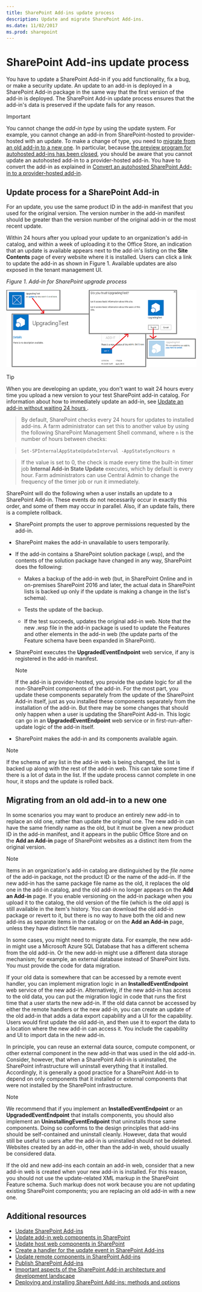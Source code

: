 ```yaml
---
title: SharePoint Add-ins update process
description: Update and migrate SharePoint Add-ins.
ms.date: 11/02/2017
ms.prod: sharepoint
---
```



# SharePoint Add-ins update process

You have to update a SharePoint Add-in if you add functionality, fix a bug, or make a security update. An update to an add-in is deployed in a SharePoint Add-in package in the same way that the first version of the add-in is deployed. The SharePoint Add-in update process ensures that the add-in's data is preserved if the update fails for any reason.
 
> [!IMPORTANT]
> You cannot change the *add-in type* by using the update system. For example, you cannot change an add-in from SharePoint-hosted to provider-hosted with an update. To make a change of type, you need to [migrate from an old add-in to a new one](#Major). In particular, because [the preview program for autohosted add-ins has been closed](http://blogs.office.com/2014/05/16/update-on-autohosted-apps-preview-program/), you should be aware that you cannot update an autohosted add-in to a provider-hosted add-in. You have to convert the add-in as explained in [Convert an autohosted SharePoint Add-in to a provider-hosted add-in](convert-an-autohosted-sharepoint-add-in-to-a-provider-hosted-add-in.md).

<a name="Minor"> </a>
## Update process for a SharePoint Add-in

For an update, you use the same product ID in the add-in manifest that you used for the original version. The version number in the add-in manifest should be greater than the version number of the original add-in or the most recent update.

Within 24 hours after you upload your update to an organization's add-in catalog, and within a week of uploading it to the Office Store, an indication that an update is available appears next to the add-in's listing on the **Site Contents** page of every website where it is installed. Users can click a link to update the add-in as shown in Figure 1. Available updates are also exposed in the tenant management UI.

*Figure 1. Add-in for SharePoint upgrade process*

![The UI steps for updating an app](../images/UpdatingApp_AppTileUpdateNotice.png)

> [!TIP]
> When you are developing an update, you don't want to wait 24 hours every time you upload a new version to your test SharePoint add-in catalog. For information about how to immediately update an add-in, see [Update an add-in without waiting 24 hours ](update-sharepoint-add-ins.md#ImmediateUpdateNotice). 

> By default, SharePoint checks every 24 hours for updates to installed add-ins. A farm administrator can set this to another value by using the following SharePoint Management Shell command, where `n` is the number of hours between checks: 

> `Set-SPInternalAppStateUpdateInterval -AppStateSyncHours n` 

> If the value is set to 0, the check is made every time the built-in timer job **Internal Add-in State Update** executes, which by default is every hour. Farm administrators can use Central Admin to change the frequency of the timer job or run it immediately.

SharePoint will do the following when a user installs an update to a SharePoint Add-in. These events do not necessarily occur in exactly this order, and some of them may occur in parallel. Also, if an update fails, there is a complete rollback.

- SharePoint prompts the user to approve permissions requested by the add-in.

- SharePoint makes the add-in unavailable to users temporarily.

- If the add-in contains a SharePoint solution package (.wsp), and the contents of the solution package have changed in any way, SharePoint does the following:
    
   - Makes a backup of the add-in web (but, in SharePoint Online and in on-premises SharePoint 2016 and later, the actual data in SharePoint lists is backed up only if the update is making a change in the list's schema).

   - Tests the update of the backup.

   - If the test succeeds, updates the original add-in web. Note that the new .wsp file in the add-in package is used to update the Features and other elements in the add-in web (the update parts of the Feature schema have been expanded in SharePoint).

- SharePoint executes the **UpgradedEventEndpoint** web service, if any is registered in the add-in manifest.
    
   > [!NOTE]
   > If the add-in is provider-hosted, you provide the update logic for all the non-SharePoint components of the add-in. For the most part, you update these components separately from the update of the SharePoint Add-in itself, just as you installed these components separately from the installation of the add-in. But there may be some changes that should only happen when a user is updating the SharePoint Add-in. This logic can go in an **UpgradedEventEndpoint** web service or in first-run-after-update logic of the add-in itself.

- SharePoint makes the add-in and its components available again.

> [!NOTE]
> If the schema of any list in the add-in web is being changed, the list is backed up along with the rest of the add-in web. This can take some time if there is a lot of data in the list. If the update process cannot complete in one hour, it stops and the update is rolled back.

<a name="Major"> </a>
## Migrating from an old add-in to a new one

In some scenarios you may want to produce an entirely new add-in to replace an old one, rather than update the original one. The new add-in can have the same friendly name as the old, but it must be given a new product ID in the add-in manifest, and it appears in the public Office Store and on the **Add an Add-in** page of SharePoint websites as a distinct item from the original version.
 
> [!NOTE]
> Items in an organization's add-in catalog are distinguished by the *file name* of the add-in package, not the product ID or the name of the add-in. If the new add-in has the same package file name as the old, it replaces the old one in the add-in catalog, and the old add-in no longer appears on the **Add an Add-in** page. If you enable versioning on the add-in package when you upload it to the catalog, the old version of the file (which is the old app) is still available in the item's history. You can download the old add-in package or revert to it, but there is no way to have both the old and new add-ins as separate items in the catalog or on the **Add an Add-in** page, unless they have distinct file names.

In some cases, you might need to migrate data. For example, the new add-in might use a Microsoft Azure SQL Database that has a different schema from the old add-in. Or the new add-in might use a different data storage mechanism; for example, an external database instead of SharePoint lists. You must provide the code for data migration.

If your old data is somewhere that can be accessed by a remote event handler, you can implement migration logic in an **InstalledEventEndpoint** web service of the new add-in. Alternatively, if the new add-in has access to the old data, you can put the migration logic in code that runs the first time that a user starts the new add-in. If the old data cannot be accessed by either the remote handlers or the new add-in, you can create an update of the old add-in that adds a data export capability and a UI for the capability. Users would first update the old add-in, and then use it to export the data to a location where the new add-in can access it. You include the capability and UI to import data in the new add-in.

In principle, you can reuse an external data source, compute component, or other external component in the new add-in that was used in the old add-in. Consider, however, that when a SharePoint Add-in is uninstalled, the SharePoint infrastructure will uninstall everything that it installed. Accordingly, it is generally a good practice for a SharePoint Add-in to depend on only components that it installed or external components that were not installed by the SharePoint infrastructure.
 
> [!NOTE]
> We recommend that if you implement an **InstalledEventEndpoint** or an **UpgradedEventEndpoint** that installs components, you should also implement an **UninstallingEventEndpoint** that uninstalls those same components. Doing so conforms to the design principles that add-ins should be self-contained and uninstall cleanly. However, data that would still be useful to users after the add-in is uninstalled should not be deleted. Websites created by an add-in, other than the add-in web, should usually be considered data.

If the old and new add-ins each contain an add-in web, consider that a new add-in web is created when your new add-in is installed. For this reason, you should not use the update-related XML markup in the SharePoint Feature schema. Such markup does not work because you are not updating existing SharePoint components; you are replacing an old add-in with a new one.

## Additional resources
<a name="SP15appupgrade_addlresources"> </a>

-  [Update SharePoint Add-ins](update-sharepoint-add-ins.md)
-  [Update add-in web components in SharePoint](update-add-in-web-components-in-sharepoint.md)
-  [Update host web components in SharePoint](update-host-web-components-in-sharepoint.md)
-  [Create a handler for the update event in SharePoint Add-ins](create-a-handler-for-the-update-event-in-sharepoint-add-ins.md)
-  [Update remote components in SharePoint Add-ins](update-remote-components-in-sharepoint-add-ins.md)
-  [Publish SharePoint Add-ins](publish-sharepoint-add-ins.md)
-  [Important aspects of the SharePoint Add-in architecture and development landscape](important-aspects-of-the-sharepoint-add-in-architecture-and-development-landscap.md)
-  [Deploying and installing SharePoint Add-ins: methods and options](deploying-and-installing-sharepoint-add-ins-methods-and-options.md)

